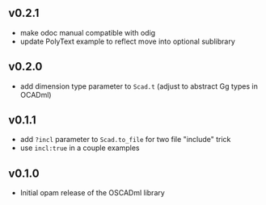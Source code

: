 ## v0.2.1

- make odoc manual compatible with odig
- update PolyText example to reflect move into optional sublibrary

## v0.2.0

- add dimension type parameter to `Scad.t` (adjust to abstract Gg types in OCADml)

## v0.1.1

- add `?incl` parameter to `Scad.to_file` for two file "include" trick
- use `incl:true` in a couple examples

## v0.1.0

- Initial opam release of the OSCADml library
